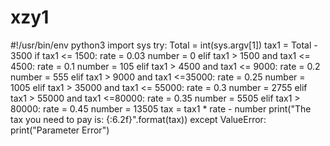 # xzy1
#!/usr/bin/env python3
import sys
try:
	Total = int(sys.argv[1])
	tax1 = Total - 3500
	if tax1 <= 1500:
		rate = 0.03
		number = 0
	elif tax1 > 1500 and tax1 <= 4500:
		rate = 0.1
		number = 105
	elif tax1 > 4500 and tax1 <= 9000:
		rate = 0.2
		number = 555
	elif tax1 > 9000 and tax1 <=35000:
		rate = 0.25
		number = 1005
	elif tax1 > 35000 and tax1 <= 55000:
		rate = 0.3
		number = 2755
	elif tax1 > 55000 and tax1 <=80000:
		rate = 0.35
		number = 5505
	elif tax1 > 80000:
		rate = 0.45
		number = 13505
	tax = tax1 * rate - number
	print("The tax you need to pay is: {:6.2f}".format(tax))
except ValueError:
	print("Parameter Error")
